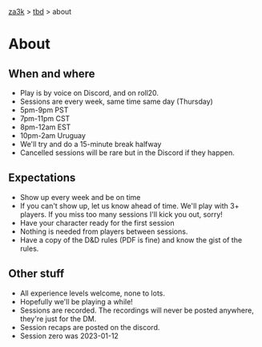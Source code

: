 [za3k](/) > [tbd](/tbd/) > about

# About
## When and where
- Play is by voice on Discord, and on roll20. 
- Sessions are every week, same time same day (Thursday)
 - 5pm-9pm PST
 - 7pm-11pm CST
 - 8pm-12am EST
 - 10pm-2am Uruguay
- We'll try and do a 15-minute break halfway
- Cancelled sessions will be rare but in the Discord if they happen.

## Expectations
- Show up every week and be on time
- If you can't show up, let us know ahead of time. We'll play with 3+ players. If you miss too many sessions I'll kick you out, sorry!
- Have your character ready for the first session
- Nothing is needed from players between sessions.
- Have a copy of the D&D rules (PDF is fine) and know the gist of the rules.

## Other stuff
- All experience levels welcome, none to lots.
- Hopefully we'll be playing a while!
- Sessions are recorded. The recordings will never be posted anywhere, they're just for the DM.
- Session recaps are posted on the discord.
- Session zero was 2023-01-12
